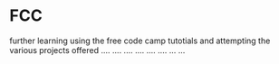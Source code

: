 # FCC
further learning using the free code camp tutotials and attempting the various projects offered
....
....
....
....
....
....
...
...
